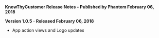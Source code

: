 **KnowThyCustomer Release Notes - Published by Phantom February 06, 2018**


**Version 1.0.5 - Released February 06, 2018**

* App action views and Logo updates
